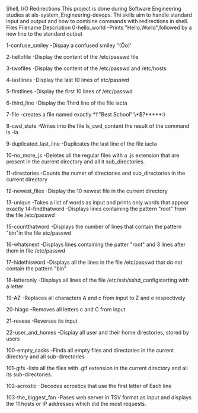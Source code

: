 Shell, I/O Redirections
This project is done during Software Engineering studies at alx-system_Engineering-devops.
Thi skills aim to handle standard input and output and how to combine commands with redirections in shell. 
Files
Filename 					Description
0-hello_world 		-Prints "Hello,World",followed by a new line to the standard output

1-confuse_smiley	-Dispay a confused smiley "(Ôo)'

2-hellofile		-Display the content of the /etc/passwd file

3-twofiles		-Display the content of the /etc/passwd and /etc/hosts

4-lastlines		-Display the last 10 lines of etc/passwd

5-firstlines		-Display the first 10 lines of /etc/passwd

6-third_line 		-Display the Third line of the file iacta

7-file			-creates a file named exactly \*\\'"Best School"\'\\*$\?\*\*\*\*\*:)

8-cwd_state		-Writes into the file ls_cwd_content the result of the command ls -la.

9-duplicated_last_line 	-Duplicates the last line of the file iacta

10-no_more_js		-Deletes all the regular files with a .js extension that are present 
			in the current directory and all it sub_directories.

11-directories		-Counts the numer of directories and sub_directories in the current directory

12-newest_files		-Display the 10 newest file in the current directory

13-unique 		-Takes a list of words as input and prints only words that appear exactly 
14-findthatword		-Displays lines containing the pattern "root" from the file /etc/passwd

15-countthatword	-Displays the number of lines that contain the pattern "bin"in the file etc/passwd

16-whatsnext		-Displays lines containing the patter "root" and 3 lines after them in file /etc/passwd

17-hidethisword		-Displays all the lines in the file /etc/passwd that do not contain the pattern "bin"

18-letteronly		-Displays all lines of the file /etc/ssh/sshd_configstarting with a letter

19-AZ			-Replaces all characters A and c from input to Z and e respectively

20-hiago		-Removes all letters c and C from input

21-revese 		-Reverses its input

22-user_and_homes 	-Display all user and their home directories, stored by users

100-empty_casks		-Finds all empty files and directories in the current directory and all sub-directories

101-gifs		-lists all the files with .gif extension in the current directory and all its sub-directories.

102-acrostic		-Decodes acrostics that use the first letter of Each line 

103-the_biggest_fan	-Pases web server in TSV format as input and displays the 11 hosts 
			or IP addresses which did the most requests.
